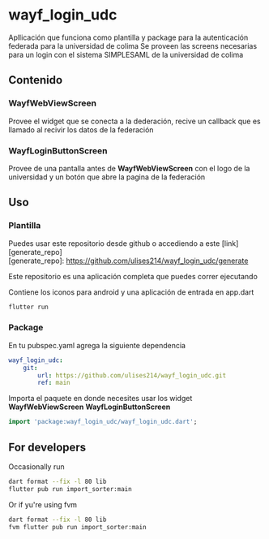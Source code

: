 # wayf_login_udc

Apllicación que funciona como plantilla y package para la autenticación federada para la universidad de colima
Se proveen las screens necesarias para un login con el sistema SIMPLESAML de la universidad de colima

## Contenido

### WayfWebViewScreen

Provee el widget que se conecta a la dederación, recive un callback que es llamado al recivir los datos de la federación

### WayfLoginButtonScreen

Provee de una pantalla antes de **WayfWebViewScreen** con el logo de la universidad y un botón que abre la pagina de la federación

## Uso

### Plantilla

Puedes usar este repositorio desde github o accediendo a este [link][generate_repo]  
[generate_repo]: https://github.com/ulises214/wayf_login_udc/generate

Este repositorio es una aplicación completa que puedes correr ejecutando

Contiene los iconos para android y una aplicación de entrada en app.dart

```bash
flutter run
```

### Package

En tu pubspec.yaml agrega la siguiente dependencia

```yaml
wayf_login_udc:
    git:
        url: https://github.com/ulises214/wayf_login_udc.git
        ref: main
```

Importa el paquete en donde necesites usar los widget **WayfWebViewScreen**
**WayfLoginButtonScreen**

```dart
import 'package:wayf_login_udc/wayf_login_udc.dart';
```

## For developers

Occasionally run

```bash
dart format --fix -l 80 lib
flutter pub run import_sorter:main
```

Or if yu're using fvm

```bash
dart format --fix -l 80 lib
fvm flutter pub run import_sorter:main
```
